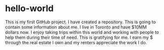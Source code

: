 # hello-world
This is my first GitHub project. I have created a repository. 
This is going to contain some information about me. 
I live in Toronto and have $10MM dollars now. I enjoy taking trips within this world and working with people to help them during their time of need. This is gratifying for me. I earn my $ through the real estate I own and my renters appreciate the work I do. 
